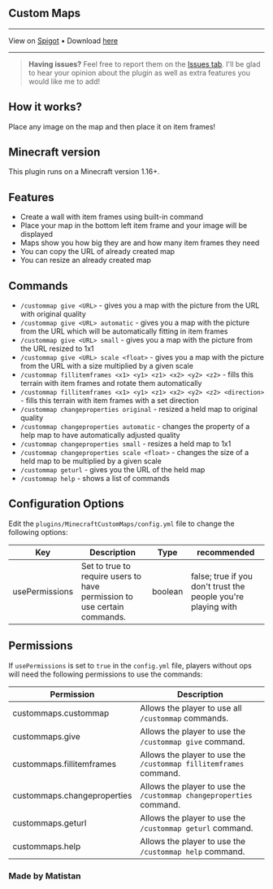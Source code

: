 ## Custom Maps

---

View on [Spigot](https://www.spigotmc.org/resources/custom-maps.109576/) •
Download [here](https://github.com/Matistan/MinecraftCustomMaps/releases)

---

> **Having issues?** Feel free to report them on the [Issues tab](https://github.com/Matistan/MinecraftCustomMaps/issues). I'll be glad to hear your opinion about the plugin as well as extra features you would like me to add!

## How it works?

Place any image on the map and then place it on item frames!

## Minecraft version

This plugin runs on a Minecraft version 1.16+.

## Features

- Create a wall with item frames using built-in command
- Place your map in the bottom left item frame and your image will be displayed
- Maps show you how big they are and how many item frames they need
- You can copy the URL of already created map
- You can resize an already created map

## Commands
- `/custommap give <URL>` - gives you a map with the picture from the URL with original quality
- `/custommap give <URL> automatic` - gives you a map with the picture from the URL which will be automatically fitting in item frames
- `/custommap give <URL> small` - gives you a map with the picture from the URL resized to 1x1
- `/custommap give <URL> scale <float>` - gives you a map with the picture from the URL with a size multiplied by a given scale
- `/custommap fillitemframes <x1> <y1> <z1> <x2> <y2> <z2>` - fills this terrain with item frames and rotate them automatically
- `/custommap fillitemframes <x1> <y1> <z1> <x2> <y2> <z2> <direction>` - fills this terrain with item frames with a set direction
- `/custommap changeproperties original` - resized a held map to original quality
- `/custommap changeproperties automatic` - changes the property of a help map to have automatically adjusted quality
- `/custommap changeproperties small` - resizes a held map to 1x1
- `/custommap changeproperties scale <float>` - changes the size of a held map to be multiplied by a given scale
- `/custommap geturl` - gives you the URL of the held map
- `/custommap help` - shows a list of commands

## Configuration Options

Edit the `plugins/MinecraftCustomMaps/config.yml` file to change the following options:

| Key            | Description                                                              | Type    | recommended                                                   |
|----------------|--------------------------------------------------------------------------|---------|---------------------------------------------------------------|
| usePermissions | Set to true to require users to have permission to use certain commands. | boolean | false; true if you don't trust the people you're playing with |

## Permissions

If `usePermissions` is set to `true` in the `config.yml` file, players without ops will need the following permissions to use the commands:

| Permission                  | Description                                                         |
|-----------------------------|---------------------------------------------------------------------|
| custommaps.custommap        | Allows the player to use all `/custommap` commands.                 |
| custommaps.give             | Allows the player to use the `/custommap give` command.             |
| custommaps.fillitemframes   | Allows the player to use the `/custommap fillitemframes` command.   |
| custommaps.changeproperties | Allows the player to use the `/custommap changeproperties` command. |
| custommaps.geturl           | Allows the player to use the `/custommap geturl` command.           |
| custommaps.help             | Allows the player to use the `/custommap help` command.             |

### Made by Matistan
